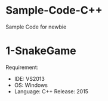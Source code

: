 # Sample-Code-C++
Sample Code for newbie
# 1-SnakeGame
  Requirement:
  - IDE: VS2013
  - OS: Windows
  - Language: C++
  Release: 2015
